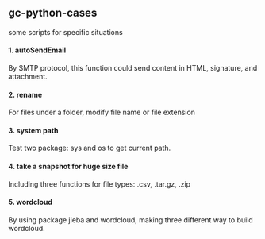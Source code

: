 ## gc-python-cases
some scripts for specific situations

#### 1. autoSendEmail
By SMTP protocol, this function could send content in HTML, signature, and attachment.

#### 2. rename
For files under a folder, modify file name or file extension 

#### 3. system path
Test two package: sys and os to get current path.

#### 4. take a snapshot for huge size file
Including three functions for file types: .csv, .tar.gz, .zip   

#### 5. wordcloud
By using package jieba and wordcloud, making three different way to build wordcloud.

